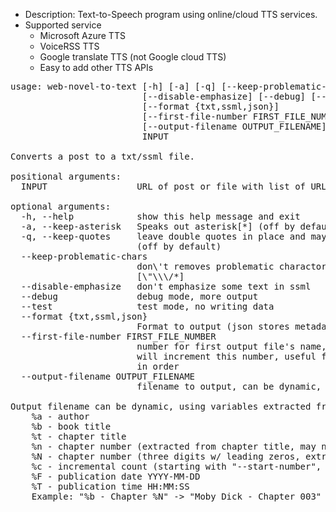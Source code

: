 * Description: Text-to-Speech program using online/cloud TTS services.
* Supported service
  * Microsoft Azure TTS
  * VoiceRSS TTS
  * Google translate TTS (not Google cloud TTS)
  * Easy to add other TTS APIs


<pre>
usage: web-novel-to-text [-h] [-a] [-q] [--keep-problematic-chars]
                         [--disable-emphasize] [--debug] [--test]
                         [--format {txt,ssml,json}]
                         [--first-file-number FIRST_FILE_NUMBER]
                         [--output-filename OUTPUT_FILENAME]
                         INPUT

Converts a post to a txt/ssml file.

positional arguments:
  INPUT                 URL of post or file with list of URLs

optional arguments:
  -h, --help            show this help message and exit
  -a, --keep-asterisk   Speaks out asterisk[*] (off by default)
  -q, --keep-quotes     leave double quotes in place and may or may not be spoken
                        (off by default)
  --keep-problematic-chars
                        don\'t removes problematic charactors, that are often spoken
                        [\"\\\/*]
  --disable-emphasize   don't emphasize some text in ssml
  --debug               debug mode, more output
  --test                test mode, no writing data
  --format {txt,ssml,json}
                        Format to output (json stores metadata, txt and ssml)
  --first-file-number FIRST_FILE_NUMBER
                        number for first output file's name, each additional file
                        will increment this number, useful for keeping output files
                        in order
  --output-filename OUTPUT_FILENAME
                        filename to output, can be dynamic, see below

Output filename can be dynamic, using variables extracted from webpage. 
    %a - author
    %b - book title
    %t - chapter title
    %n - chapter number (extracted from chapter title, may not be reliable)
    %N - chapter number (three digits w/ leading zeros, extracted from chapter title, may not be reliable)
    %c - incremental count (starting with "--start-number", increments for each link in file)
    %F - publication date YYYY-MM-DD
    %T - publication time HH:MM:SS
    Example: "%b - Chapter %N" -> "Moby Dick - Chapter 003"
</pre>
